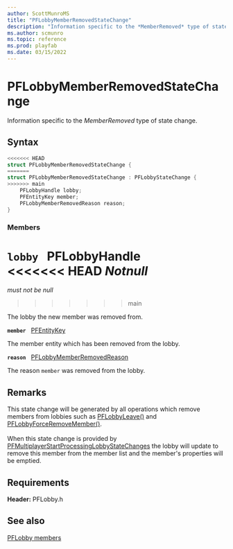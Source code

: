 ```yaml
---
author: ScottMunroMS
title: "PFLobbyMemberRemovedStateChange"
description: "Information specific to the *MemberRemoved* type of state change."
ms.author: scmunro
ms.topic: reference
ms.prod: playfab
ms.date: 03/15/2022
---
```


# PFLobbyMemberRemovedStateChange  

Information specific to the *MemberRemoved* type of state change.  

## Syntax  
  
```cpp
<<<<<<< HEAD
struct PFLobbyMemberRemovedStateChange {  
=======
struct PFLobbyMemberRemovedStateChange : PFLobbyStateChange {  
>>>>>>> main
    PFLobbyHandle lobby;  
    PFEntityKey member;  
    PFLobbyMemberRemovedReason reason;  
}  
```
  
### Members  
  
**`lobby`** &nbsp; PFLobbyHandle  
<<<<<<< HEAD
*_Notnull_*  
=======
*must not be null*  
>>>>>>> main
  
The lobby the new member was removed from.
  
**`member`** &nbsp; [PFEntityKey](../../pfmultiplayer/pfentitykey_clientsdk.md)  
  
The member entity which has been removed from the lobby.
  
**`reason`** &nbsp; [PFLobbyMemberRemovedReason](../enums/pflobbymemberremovedreason.md)  
  
The reason ```member``` was removed from the lobby.
  
## Remarks  
  
This state change will be generated by all operations which remove members from lobbies such as [PFLobbyLeave()](../functions/pflobbyleave.md) and [PFLobbyForceRemoveMember()](../functions/pflobbyforceremovemember.md). <br /><br /> When this state change is provided by [PFMultiplayerStartProcessingLobbyStateChanges](../functions/pfmultiplayerstartprocessinglobbystatechanges.md) the lobby will update to remove this member from the member list and the member's properties will be emptied.
  
## Requirements  
  
**Header:** PFLobby.h
  
## See also  
[PFLobby members](../pflobby_members.md)  

  
  
